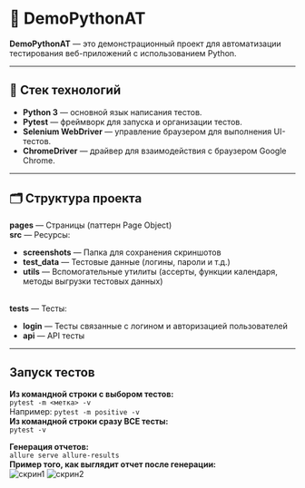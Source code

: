 # 🚀 DemoPythonAT

**DemoPythonAT** — это демонстрационный проект для автоматизации тестирования веб-приложений с использованием Python.

---

## 🧰 Стек технологий

- **Python 3** — основной язык написания тестов.
- **Pytest** — фреймворк для запуска и организации тестов.
- **Selenium WebDriver** — управление браузером для выполнения UI-тестов.
- **ChromeDriver** — драйвер для взаимодействия с браузером Google Chrome.

---

## 🗂 Структура проекта

**pages** — Страницы (паттерн Page Object)<br>
**src** — Ресурсы:
- **screenshots** — Папка для сохранения скриншотов
- **test_data** — Тестовые данные (логины, пароли и т.д.)
- **utils** — Вспомогательные утилиты (ассерты, функции календаря, методы выгрузки тестовых данных)

<br>**tests** — Тесты:
- **login** — Тесты связанные с логином и авторизацией пользователей
- **api** — API тесты

---

## Запуск тестов

**Из командной строки с выбором тестов:**<br>
```pytest -m <метка> -v```<br>
Например: ```pytest -m positive -v```<br>
**Из командной строки сразу ВСЕ тесты:**<br>
```pytest -v```<br>

**Генерация отчетов:**<br>
```allure serve allure-results```<br>
**Пример того, как выглядит отчет после генерации:**<br>
![скрин1](src/readme/screenshots/allure-report-example.png)
![скрин2](src/readme/screenshots/detail-case-example.png)